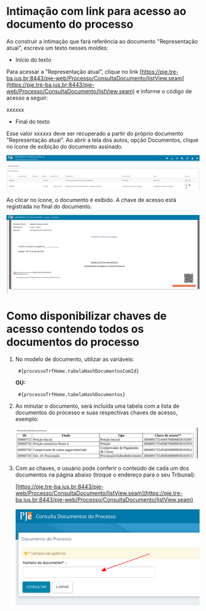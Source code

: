# Intimação com link para acesso ao documento do processo

Ao construir a intimação que fará referência ao documento "Representação atual", escreva um texto nesses moldes:

- Início do texto

Para acessar a "Representação atual", clique no link [https://pje.tre-ba.jus.br:8443/pje-web/Processo/ConsultaDocumento/listView.seam](https://pje.tre-ba.jus.br:8443/pje-web/Processo/ConsultaDocumento/listView.seam) e informe o código de acesso a seguir:

xxxxxx

- Final do texto

Esse valor xxxxxx deve ser recuperado a partir do próprio documento "Representação atual". Ao abrir a tela dos autos, opção Documentos, clique no ícone de exibição do documento assinado.

![Lista de documentos nos autos](img/listadocumentosautos.png)

Ao clicar no ícone, o documento é exibido. A chave de acesso está registrada no final do documento.

![Chave de acesso](img/chavedeacesso.png)


# Como disponibilizar chaves de acesso contendo todos os documentos do processo

1. No modelo de documento, utilizar as variáveis:

        #{processoTrfHome.tabelaHashDocumentosComId}
         
    **OU:**

        #{processoTrfHome.tabelaHashDocumentos}


2. Ao minutar o documento, será incluída uma tabela com a lista de documentos do processo e suas respectivas chaves de acesso, exemplo:

    ![Chaves de acesso a documentos](img/tabela_hash.png)

3. Com as chaves, o usuário pode conferir o conteúdo de cada um dos documentos na página abaixo (troque o endereço para o seu Tribunal):

    [https://pje.tre-ba.jus.br:8443/pje-web/Processo/ConsultaDocumento/listView.seam](https://pje.tre-ba.jus.br:8443/pje-web/Processo/ConsultaDocumento/listView.seam)

    ![Página para consultar documentos com hash](img/consulta_doc.png)
